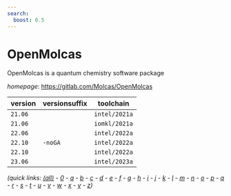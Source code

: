 ```yaml
---
search:
  boost: 0.5
---
```

# OpenMolcas

OpenMolcas is a quantum chemistry software package

*homepage*: <https://gitlab.com/Molcas/OpenMolcas>

version | versionsuffix | toolchain
--------|---------------|----------
``21.06`` |  | ``intel/2021a``
``21.06`` |  | ``iomkl/2021a``
``22.06`` |  | ``intel/2022a``
``22.10`` | ``-noGA`` | ``intel/2022a``
``22.10`` |  | ``intel/2022a``
``23.06`` |  | ``intel/2023a``


*(quick links: [(all)](../index.md) - [0](../0/index.md) - [a](../a/index.md) - [b](../b/index.md) - [c](../c/index.md) - [d](../d/index.md) - [e](../e/index.md) - [f](../f/index.md) - [g](../g/index.md) - [h](../h/index.md) - [i](../i/index.md) - [j](../j/index.md) - [k](../k/index.md) - [l](../l/index.md) - [m](../m/index.md) - [n](../n/index.md) - [o](../o/index.md) - [p](../p/index.md) - [q](../q/index.md) - [r](../r/index.md) - [s](../s/index.md) - [t](../t/index.md) - [u](../u/index.md) - [v](../v/index.md) - [w](../w/index.md) - [x](../x/index.md) - [y](../y/index.md) - [z](../z/index.md))*

